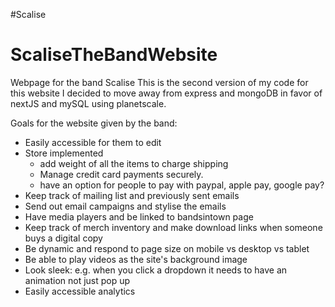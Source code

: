 #Scalise
# ScaliseTheBandWebsite
Webpage for the band Scalise
This is the second version of my code for this website
I decided to move away from express and mongoDB in favor of nextJS and mySQL using planetscale.

Goals for the website given by the band:

- Easily accessible for them to edit
- Store implemented
  + add weight of all the items to charge shipping
  + Manage credit card payments securely.
  + have an option for people to pay with paypal, apple pay, google pay?	
- Keep track of mailing list and previously sent emails
- Send out email campaigns and stylise the emails
- Have media players and be linked to bandsintown page
- Keep track of merch inventory and make download links when someone buys a digital copy
- Be dynamic and respond to page size on mobile vs desktop vs tablet
- Be able to play videos as the site's background image
- Look sleek: e.g. when you click a dropdown it needs to have an animation not just pop up
- Easily accessible analytics
